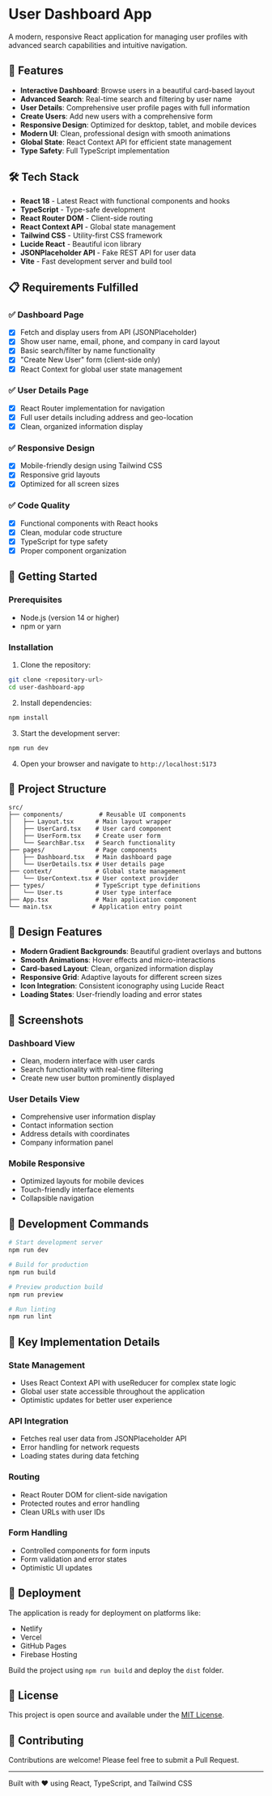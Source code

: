 # User Dashboard App

A modern, responsive React application for managing user profiles with advanced search capabilities and intuitive navigation.

## 🚀 Features

- **Interactive Dashboard**: Browse users in a beautiful card-based layout
- **Advanced Search**: Real-time search and filtering by user name
- **User Details**: Comprehensive user profile pages with full information
- **Create Users**: Add new users with a comprehensive form
- **Responsive Design**: Optimized for desktop, tablet, and mobile devices
- **Modern UI**: Clean, professional design with smooth animations
- **Global State**: React Context API for efficient state management
- **Type Safety**: Full TypeScript implementation

## 🛠 Tech Stack

- **React 18** - Latest React with functional components and hooks
- **TypeScript** - Type-safe development
- **React Router DOM** - Client-side routing
- **React Context API** - Global state management
- **Tailwind CSS** - Utility-first CSS framework
- **Lucide React** - Beautiful icon library
- **JSONPlaceholder API** - Fake REST API for user data
- **Vite** - Fast development server and build tool

## 📋 Requirements Fulfilled

### ✅ Dashboard Page
- [x] Fetch and display users from API (JSONPlaceholder)
- [x] Show user name, email, phone, and company in card layout
- [x] Basic search/filter by name functionality
- [x] "Create New User" form (client-side only)
- [x] React Context for global user state management

### ✅ User Details Page
- [x] React Router implementation for navigation
- [x] Full user details including address and geo-location
- [x] Clean, organized information display

### ✅ Responsive Design
- [x] Mobile-friendly design using Tailwind CSS
- [x] Responsive grid layouts
- [x] Optimized for all screen sizes

### ✅ Code Quality
- [x] Functional components with React hooks
- [x] Clean, modular code structure
- [x] TypeScript for type safety
- [x] Proper component organization

## 🚀 Getting Started

### Prerequisites
- Node.js (version 14 or higher)
- npm or yarn

### Installation

1. Clone the repository:
```bash
git clone <repository-url>
cd user-dashboard-app
```

2. Install dependencies:
```bash
npm install
```

3. Start the development server:
```bash
npm run dev
```

4. Open your browser and navigate to `http://localhost:5173`

## 📁 Project Structure

```
src/
├── components/          # Reusable UI components
│   ├── Layout.tsx      # Main layout wrapper
│   ├── UserCard.tsx    # User card component
│   ├── UserForm.tsx    # Create user form
│   └── SearchBar.tsx   # Search functionality
├── pages/              # Page components
│   ├── Dashboard.tsx   # Main dashboard page
│   └── UserDetails.tsx # User details page
├── context/            # Global state management
│   └── UserContext.tsx # User context provider
├── types/              # TypeScript type definitions
│   └── User.ts         # User type interface
├── App.tsx             # Main application component
└── main.tsx           # Application entry point
```

## 🎨 Design Features

- **Modern Gradient Backgrounds**: Beautiful gradient overlays and buttons
- **Smooth Animations**: Hover effects and micro-interactions
- **Card-based Layout**: Clean, organized information display
- **Responsive Grid**: Adaptive layouts for different screen sizes
- **Icon Integration**: Consistent iconography using Lucide React
- **Loading States**: User-friendly loading and error states

## 📱 Screenshots

### Dashboard View
- Clean, modern interface with user cards
- Search functionality with real-time filtering
- Create new user button prominently displayed

### User Details View
- Comprehensive user information display
- Contact information section
- Address details with coordinates
- Company information panel

### Mobile Responsive
- Optimized layouts for mobile devices
- Touch-friendly interface elements
- Collapsible navigation

## 🧪 Development Commands

```bash
# Start development server
npm run dev

# Build for production
npm run build

# Preview production build
npm run preview

# Run linting
npm run lint
```

## 🔧 Key Implementation Details

### State Management
- Uses React Context API with useReducer for complex state logic
- Global user state accessible throughout the application
- Optimistic updates for better user experience

### API Integration
- Fetches real user data from JSONPlaceholder API
- Error handling for network requests
- Loading states during data fetching

### Routing
- React Router DOM for client-side navigation
- Protected routes and error handling
- Clean URLs with user IDs

### Form Handling
- Controlled components for form inputs
- Form validation and error states
- Optimistic UI updates

## 🚀 Deployment

The application is ready for deployment on platforms like:
- Netlify
- Vercel
- GitHub Pages
- Firebase Hosting

Build the project using `npm run build` and deploy the `dist` folder.

## 📄 License

This project is open source and available under the [MIT License](LICENSE).

## 🤝 Contributing

Contributions are welcome! Please feel free to submit a Pull Request.

---

Built with ❤️ using React, TypeScript, and Tailwind CSS